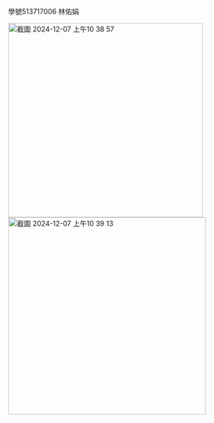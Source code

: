 學號513717006 林佑娟

<img width="397" alt="截圖 2024-12-07 上午10 38 57" src="https://github.com/user-attachments/assets/c50fec5b-9ee1-48ba-8ca2-411afe7b651d">
<img width="403" alt="截圖 2024-12-07 上午10 39 13" src="https://github.com/user-attachments/assets/5cc3da4c-3f83-415a-af13-77ae1181342d">



